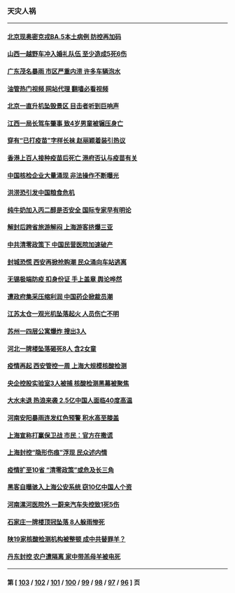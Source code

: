 ### 天灾人祸
---
#### [北京现奥密克戎BA.5本土病例 防控再加码](../../pages/ncid280/n13775561.md?07080445) 
#### [山西一越野车冲入婚礼队伍 至少造成5死6伤](../../pages/ncid280/n13775536.md?07080445) 
#### [广东茂名暴雨 市区严重内涝 许多车辆泡水](../../pages/ncid280/n13775473.md?07080445) 
#### [油管热门视频 网站代理 翻墙必看视频](http://209.222.30.114:81/youtube.html?07080445)
#### [北京一直升机坠毁景区 目击者听到巨响声](../../pages/ncid280/n13775404.md?07080445) 
#### [江西一局长驾车肇事 致4岁男童被辗压身亡](../../pages/ncid280/n13775326.md?07080445) 
#### [穿有“已打疫苗”字样长袜 赵丽颖着装引热议](../../pages/ncid280/n13775080.md?07080445) 
#### [香港上百人接种疫苗后死亡 港府否认与疫苗有关](../../pages/ncid280/n13775208.md?07080445) 
#### [中国核检企业大量涌现 非法操作不断曝光](../../pages/ncid280/n13775207.md?07080445) 
#### [洪涝恐引发中国粮食危机](../../pages/ncid280/n13775159.md?07080445) 
#### [纯牛奶加入丙二醇是否安全 国际专家早有明论](../../pages/ncid280/n13774980.md?07080445) 
#### [解封后跨省旅游解闷 上海游客挤爆三亚](../../pages/ncid280/n13774985.md?07080445) 
#### [中共清零政策下 中国民营医院加速破产](../../pages/ncid280/n13774881.md?07080445) 
#### [封城恐慌 西安再掀抢购潮 民众涌向车站逃离](../../pages/ncid280/n13775043.md?07080445) 
#### [无锡极端防疫 扣身份证 手上盖章 舆论哗然](../../pages/ncid280/n13774913.md?07080445) 
#### [遭政府集采压缩利润 中国药企掀裁员潮](../../pages/ncid280/n13774969.md?07080445) 
#### [江苏太仓一观光机坠落起火 人员伤亡不明](../../pages/ncid280/n13774807.md?07080445) 
#### [苏州一四层公寓爆炸 搜出3人](../../pages/ncid280/n13774770.md?07080445) 
#### [河北一牌楼坠落砸死8人 含2女童](../../pages/ncid280/n13774733.md?07080445) 
#### [疫情再起 西安管控一周 上海大规模核酸检测](../../pages/ncid280/n13774283.md?07080445) 
#### [央企控股实验室3人被捕 核酸检测黑幕被聚焦](../../pages/ncid280/n13774152.md?07080445) 
#### [大水未退 热浪来袭 2.5亿中国人面临40度高温](../../pages/ncid280/n13774061.md?07080445) 
#### [河南安阳暴雨连发红色预警 积水高至膝盖](../../pages/ncid280/n13774003.md?07080445) 
#### [上海宣称打赢保卫战 市民：官方在撒谎](../../pages/ncid280/n13773851.md?07080445) 
#### [上海封控“隐形伤痕”浮现 民众述内情](../../pages/ncid280/n13773324.md?07080445) 
#### [疫情扩至10省 “清零政策”或危及长三角](../../pages/ncid280/n13773328.md?07080445) 
#### [黑客自曝骇入上海公安系统 窃10亿中国人个资](../../pages/ncid280/n13773395.md?07080445) 
#### [河南漯河医院外 一蔚来汽车失控致1死5伤](../../pages/ncid280/n13773263.md?07080445) 
#### [石家庄一牌楼顶冠坠落 8人躲雨惨死](../../pages/ncid280/n13772948.md?07080445) 
#### [陕19家核酸检测机构被整顿 成中共替罪羊？](../../pages/ncid280/n13772816.md?07080445) 
#### [丹东封控 农户遭隔离 家中带羔母羊被电死](../../pages/ncid280/n13772757.md?07080445) 

---
#### 第 [ [103](./103.md?07080445) / [102](./102.md?07080445) / [101](./101.md?07080445) / [100](./100.md?07080445) / [99](./99.md?07080445) / [98](./98.md?07080445) / [97](./97.md?07080445) / [96](./96.md?07080445) ] 页
